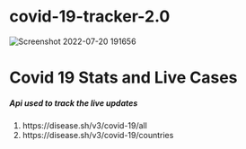 # covid-19-tracker-2.0
![Screenshot 2022-07-20 191656](https://user-images.githubusercontent.com/62851444/180002499-a75bb9a7-481c-4134-af18-194979f2c013.png)
<h1>Covid 19 Stats and Live Cases</h1>
<h5>Api used to track the live updates</h5>
<ol>
<li><a>https://disease.sh/v3/covid-19/all</a></li>
<li><a>https://disease.sh/v3/covid-19/countries</a></li>
</ol>
